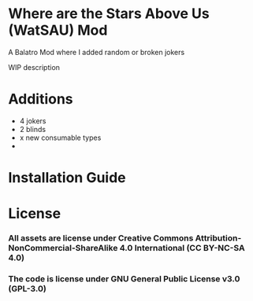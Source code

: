 # Where are the Stars Above Us (WatSAU) Mod

A Balatro Mod where I added random or broken jokers 

WIP description

# Additions

- 4 jokers
- 2 blinds
- x new consumable types
- 


# Installation Guide

# License

### All assets are license under Creative Commons Attribution-NonCommercial-ShareAlike 4.0 International (CC BY-NC-SA 4.0)
### The code is license under GNU General Public License v3.0 (GPL-3.0)